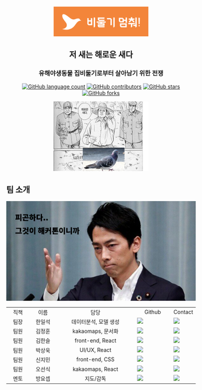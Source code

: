 <p align="center"><img src="/readmeImg/logo_word_background.png" width="50%"></p>

<h2 align="center">저 새는 해로운 새다</h2>
<h3 align="center">유해야생동물 집비둘기로부터 살아남기 위한 전쟁</h3>
<p align="center">
	<a href="https://github.com/O-Seonsik/SWM-stop-pigeon/search?l=TSX&type=code"><img alt="GitHub language count" src="https://img.shields.io/github/languages/count/O-Seonsik/SWM-stop-pigeon"></a>
	<a href="https://github.com/O-Seonsik/SWM-stop-pigeon/graphs/contributors"><img alt="GitHub contributors" src="https://img.shields.io/github/contributors/O-Seonsik/SWM-stop-pigeon?color=success"></a>
	<a href="https://github.com/O-Seonsik/SWM-stop-pigeon/stargazers"><img alt="GitHub stars" src="https://img.shields.io/github/stars/O-Seonsik/SWM-stop-pigeon"></a>
	<a href="https://github.com/O-Seonsik/SWM-stop-pigeon/network"><img alt="GitHub forks" src="https://img.shields.io/github/forks/O-Seonsik/SWM-stop-pigeon"></a>
</p>
<p align="center"><img src="/readmeImg/hatebird_pigeon.jpg" width="50%"></p>

## 팀 소개
<p align="center"><img src="/readmeImg/FunCoolSexy.png"></p>
<table>
  <tr>
    <td align="center" width="80px">직책</td><td align="center" width="100px">이름</td><td align="center" width="300px">담당</td><td align="center" width="120px">Github</td><td align="center">Contact</td>
  </tr>
  <tr>
    <td align="center">팀장</td><td align="center">한일석</td><td align="center">데이터분석, 모델 생성</td><td><a href="https://github.com/RLmaker"><img src="http://img.shields.io/badge/RLmaker-655ced?style=social&logo=github"/></td><td><a href="mailto:x2ever.han@gmail.com"><img src="https://img.shields.io/static/v1?label=&message=x2ever.han@gmail.com&color=green&style=flat-square&logo=gmail"></td>
  </tr>
  <tr>
    <td align="center">팀원</td><td align="center">김정훈</td><td align="center">kakaomaps, 문서화</td><td><a href="https://github.com/LiiNen"><img src="http://img.shields.io/badge/LiiNen-655ced?style=social&logo=github"/></td><td><a href="mailto:kjeonghoon065@gmail.com"><img src="https://img.shields.io/static/v1?label=&message=kjeonghoon065@gmail.com&color=green&style=flat-square&logo=gmail"></td>
  </tr>
  <tr>
    <td align="center">팀원</td><td align="center">김한슬</td><td align="center">front-end, React</td><td><a href="https://github.com/bluewood-truth"><img src="http://img.shields.io/badge/bluewood-655ced?style=social&logo=github"/></td><td><a href="mailto:bluewood.truth@gmail.com"><img src="https://img.shields.io/static/v1?label=&message=bluewood.truth@gmail.com&color=green&style=flat-square&logo=gmail"></td>
  </tr>
  <tr>
    <td align="center">팀원</td><td align="center">박상욱</td><td align="center">UI/UX, React</td><td><a href="https://github.com/whoisStarBox"><img src="http://img.shields.io/badge/whoisStarBox-655ced?style=social&logo=github"/></td><td><a href="mailto:y2142144@gmail.com"><img src="https://img.shields.io/static/v1?label=&message=y2142144@gmail.com&color=green&style=flat-square&logo=gmail"></td>
  </tr>
  <tr>
    <td align="center">팀원</td><td align="center">신지민</td><td align="center">front-end, CSS</td><td><a href="https://github.com/zimiin"><img src="http://img.shields.io/badge/Jimin Shin-655ced?style=social&logo=github"/></td><td><a href="mailto:kahin6105@gmail.com"><img src="https://img.shields.io/static/v1?label=&message=kahin6105@gmail.com&color=green&style=flat-square&logo=gmail"></td>
  </tr>
  <tr>
    <td align="center">팀원</td><td align="center">오선식</td><td align="center">kakaomaps, React</td><td><a href="https://github.com/O-Seonsik"><img src="http://img.shields.io/badge/O's-655ced?style=social&logo=github"/></td><td><a href="mailto:dhtjstlr777@gmail.com"><img src="https://img.shields.io/static/v1?label=&message=dhtjstlr777@gmail.com&color=green&style=flat-square&logo=gmail"></td>
  </tr>
  <tr>
    <td align="center">멘토</td><td align="center">방요셉</td><td align="center">지도/감독</td><td><a href="https://github.com/ezon241"><img src="http://img.shields.io/badge/bang yo sep-655ced?style=social&logo=github"/></td><td><a href="mailto:ezon241@gmail.com"><img src="https://img.shields.io/static/v1?label=&message=ezon241@gmail.com&color=green&style=flat-square&logo=gmail"></td>
  </tr>
</table>

<br><br>

